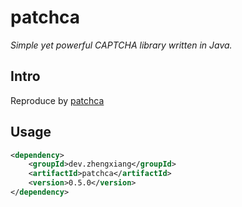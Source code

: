 # patchca
_Simple yet powerful CAPTCHA library written in Java._

## Intro
Reproduce by [patchca](http://code.google.com/p/patchca/)

## Usage
```xml
<dependency>
    <groupId>dev.zhengxiang</groupId>
    <artifactId>patchca</artifactId>
    <version>0.5.0</version>
</dependency>
```